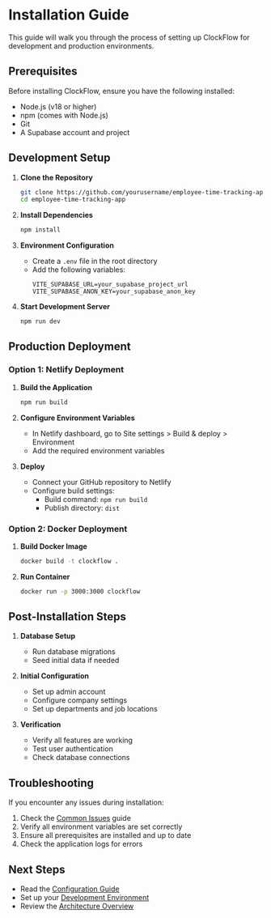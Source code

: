 # Installation Guide

This guide will walk you through the process of setting up ClockFlow for development and production environments.

## Prerequisites

Before installing ClockFlow, ensure you have the following installed:

- Node.js (v18 or higher)
- npm (comes with Node.js)
- Git
- A Supabase account and project

## Development Setup

1. **Clone the Repository**
   ```bash
   git clone https://github.com/yourusername/employee-time-tracking-app.git
   cd employee-time-tracking-app
   ```

2. **Install Dependencies**
   ```bash
   npm install
   ```

3. **Environment Configuration**
   - Create a `.env` file in the root directory
   - Add the following variables:
     ```env
     VITE_SUPABASE_URL=your_supabase_project_url
     VITE_SUPABASE_ANON_KEY=your_supabase_anon_key
     ```

4. **Start Development Server**
   ```bash
   npm run dev
   ```

## Production Deployment

### Option 1: Netlify Deployment

1. **Build the Application**
   ```bash
   npm run build
   ```

2. **Configure Environment Variables**
   - In Netlify dashboard, go to Site settings > Build & deploy > Environment
   - Add the required environment variables

3. **Deploy**
   - Connect your GitHub repository to Netlify
   - Configure build settings:
     - Build command: `npm run build`
     - Publish directory: `dist`

### Option 2: Docker Deployment

1. **Build Docker Image**
   ```bash
   docker build -t clockflow .
   ```

2. **Run Container**
   ```bash
   docker run -p 3000:3000 clockflow
   ```

## Post-Installation Steps

1. **Database Setup**
   - Run database migrations
   - Seed initial data if needed

2. **Initial Configuration**
   - Set up admin account
   - Configure company settings
   - Set up departments and job locations

3. **Verification**
   - Verify all features are working
   - Test user authentication
   - Check database connections

## Troubleshooting

If you encounter any issues during installation:

1. Check the [Common Issues](../troubleshooting/common-issues.md) guide
2. Verify all environment variables are set correctly
3. Ensure all prerequisites are installed and up to date
4. Check the application logs for errors

## Next Steps

- Read the [Configuration Guide](./configuration.md)
- Set up your [Development Environment](../development/setup.md)
- Review the [Architecture Overview](./architecture.md)
